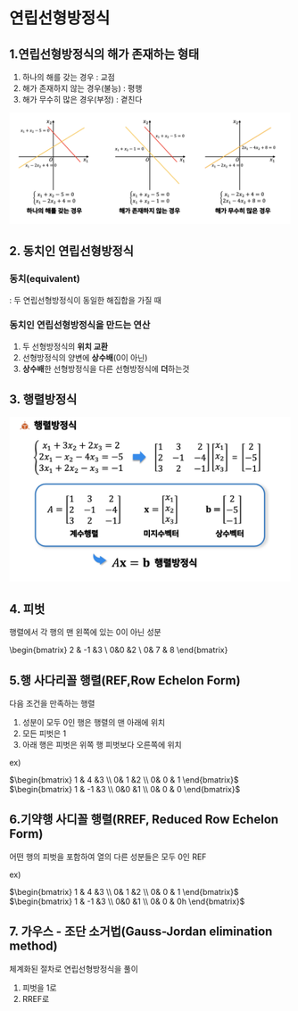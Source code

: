 # 연립선형방정식

## 1.연립선형방정식의 해가 존재하는 형태

1. 하나의 해를 갖는 경우 : 교점
2. 해가 존재하지 않는 경우(불능) :  평행
3. 해가 무수히 많은 경우(부정) : 곁친다

![math1](../../img/math1.png)



## 2. 동치인 연립선형방정식

### 동치(equivalent)

: 두 연립선형방정식이 동일한 해집합을 가질 때

### 동치인 연립선형방정식을 만드는 연산

1. 두 선형방정식의 **위치 교환**
2. 선형방정식의 양변에 **상수배**(0이 아닌)
3. **상수배**한 선형방정식을 다른 선형방정식에 **더**하는것



## 3. 행렬방정식

![math2](../../img/math2.png)



## 4. 피벗

행렬에서 각 행의 맨 왼쪽에 있는 0이 아닌 성분

\begin{bmatrix}
2 & -1 &3 \\ 
 0&0  &2 \\ 
 0& 7 & 8
\end{bmatrix}



## 5.행 사다리꼴 행렬(REF,Row Echelon Form)
다음 조건을 만족하는 행렬
1. 성분이 모두 0인 행은 행렬의 맨 아래에 위치
2. 모든 피벗은 1
3. 아래 행은 피벗은 위쪽 행 피벗보다 오른쪽에 위치

ex)

$\begin{bmatrix}
1 & 4 &3 \\ 
 0& 1 &2 \\ 
 0& 0 & 1 
\end{bmatrix}$
$\begin{bmatrix}
1 & -1 &3 \\ 
 0&0  &1 \\ 
 0& 0 & 0
\end{bmatrix}$



## 6.기약행 사디꼴 행렬(RREF, Reduced Row Echelon Form)

어떤 행의 피벗을 포함하여 열의 다른 성분들은 모두 0인 REF

ex)

$\begin{bmatrix}
1 & 4 &3 \\ 
 0& 1 &2 \\ 
 0& 0 & 1 
\end{bmatrix}$
$\begin{bmatrix}
1 & -1 &3 \\ 
 0&0  &1 \\ 
 0& 0 & 0h
\end{bmatrix}$



## 7. 가우스 - 조단 소거법(Gauss-Jordan elimination method)

체계화된 절차로 연립선형방정식을 풀이

1. 피벗을 1로
2. RREF로







